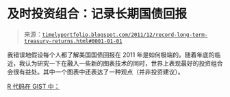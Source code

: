 <!--yml

类别：未分类

日期：2024-05-18 15:09:48

-->

# 及时投资组合：记录长期国债回报

> 来源：[`timelyportfolio.blogspot.com/2011/12/record-long-term-treasury-returns.html#0001-01-01`](http://timelyportfolio.blogspot.com/2011/12/record-long-term-treasury-returns.html#0001-01-01)

我错误地假设每个人都了解美国国债回报在 2011 年是如何极端的。随着年底的临近，我认为研究一下在融入一些新的图表技术的同时，世界上表现最好的投资组合会很有益处。其中一个图表中还表达了一种观点（并非投资建议）。

[R 代码在 GIST 中：](https://gist.github.com/1506532)

